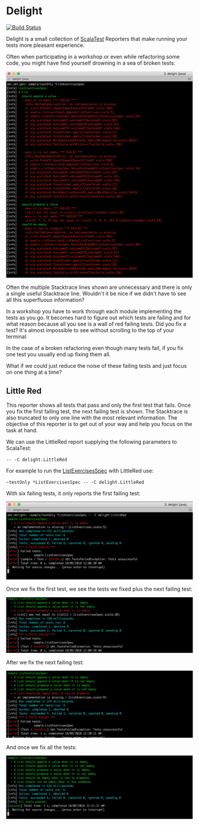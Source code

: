 # Delight #

[![Build Status](https://travis-ci.org/ssanj/delight.svg?branch=master)](https://travis-ci.org/ssanj/delight)

Delight is a small collection of [ScalaTest](http://www.scalatest.org/) Reporters that make running your tests more pleasant experience.

Often when participating in a workshop or even while refactoring some code, you might have find yourself drowning in a sea of broken tests:

![lots of failing tests](failing-tests.png)

Often the multiple Stacktrace lines shown are unnecessary and there is only a single useful Stacktrace line. Wouldn't it be nice if we didn't have to see all this superfluous information?

In a workshop you have to work through each module implementing the tests as you go. It becomes hard to figure out which tests are failing and for what reason because all you see is a wall of red failing tests. Did you fix a test? It's almost impossible to see without scrolling to the top of your terminal.

In the case of a broken refactoring even though many tests fail, if you fix one test you usually end up fixing them all.

What if we could just reduce the noise of these failing tests and just focus on one thing at a time?


## Little Red

This reporter shows all tests that pass and only the first test that fails. Once you fix the first failing test, the next failing test is shown. The Stacktrace is also truncated to only one line with the most relevant information. The objective of this reporter is to get out of your way and help you focus on the task at hand.

We can use the LittleRed report supplying the following parameters to ScalaTest:

```
-- -C delight.LittleRed
```

For example to run the [ListExercisesSpec](https://github.com/ssanj/delight/blob/master/sample/src/test/scala/sample/ListExercisesSpec.scala) with LittleRed use:

```
~testOnly *ListExercisesSpec -- -C delight.LittleRed
```

With six failing tests, it only reports the first failing test:

![6 failing tests](fail1.png)

Once we fix the first test, we see the tests we fixed plus the next failing test:

![4 failing tests](fail2.png)

After we fix the next failing test:

![2 failing tests](fail3.png)

And once we fix all the tests:

![all tests pass](success.png)